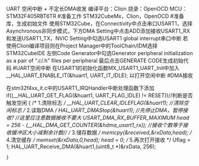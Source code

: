 UART 空闲中断 + 不定长DMA收发
编译平台：Clion 烧录：OpenOCD
MCU：STM32F405RBT6TR
#准备工作
STM32CubeMx，Clion，OpenOCD
#准备库，生成初始文件
使用STM32Cube，在Connectivity中点击串口USART1，选择Asynchronous非同步模式，下方DMA Setting中点击ADD添加接收USART1_RX和发送USART1_TX，NVIC Setting中勾选USART1 global interrupt串口中断
若使用Clion编译项目则在Project Manager中的ToolChain/IDM选择STM32CubeIDE
左侧Code Generator中勾选Generator peripheral initialization as a pair of “.c/.h" files per peripheral
最后点击GENERATE CODE生成初始代码
#UART空闲中断
在USART1的初始化函数MX_USART1_UART_Init中加入
    __HAL_UART_ENABLE_IT(&huart1, UART_IT_IDLE);
以打开空闲中断
#DMA接收

在stm32f4xx_it.c中的USART1_IRQHandler中断处理函数下添加
   if((__HAL_UART_GET_FLAG(&huart1, UART_FLAG_IDLE) != RESET))//判断是否触发空闲
    {
        /* 1.清除标志 */
        __HAL_UART_CLEAR_IDLEFLAG(&huart1); //清除空闲标志
        /* 2.读取DMA */
        HAL_UART_DMAStop(&huart1); //先停止DMA，暂停接收?
        //这里应注意数据接收不要大 USART_DMA_RX_BUFFER_MAXIMUM
        head = 256 - (__HAL_DMA_GET_COUNTER(&hdma_usart1_rx)); //接收个数等于接收缓冲区大小减剩余计数//
        /* 3.储存数据 */
        memcpy(&received,&rxData,head);
        /* 4.清空缓存 */
        memset(&rxData,0,head);
        head = 0;
        /* 5.再次打开接收 */
        Uflag = 1;
        HAL_UART_Receive_DMA(&huart1,(uint8_t *)&rxData, 256);

    }


